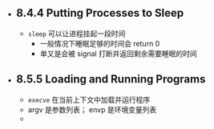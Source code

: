 - ## 8.4.4 Putting Processes to Sleep  
	- `sleep` 可以让进程挂起一段时间  
		- 一般情况下睡眠足够的时间会 return 0  
		- 单又是会被 signal 打断并返回剩余需要睡眠的时间  
- ## 8.5.5 Loading and Running Programs  
	- `execve` 在当前上下文中加载并运行程序  
	- argv 是参数列表； envp 是环境变量列表  
	-  